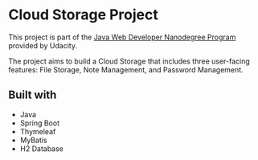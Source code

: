# Cloud Storage Project

This project is part of the [Java Web Developer Nanodegree Program](https://www.udacity.com/course/java-developer-nanodegree--nd035) provided by Udacity.

The project aims to build a Cloud Storage that includes three user-facing features: File Storage, Note Management, and Password Management.

## Built with
- Java
- Spring Boot
- Thymeleaf
- MyBatis
- H2 Database
